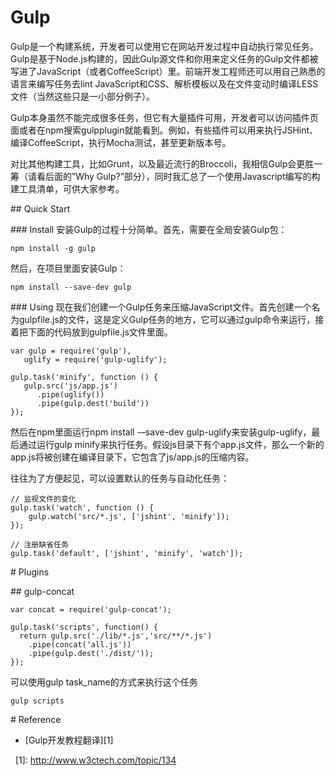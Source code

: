 


# Gulp
Gulp是一个构建系统，开发者可以使用它在网站开发过程中自动执行常见任务。Gulp是基于Node.js构建的，因此Gulp源文件和你用来定义任务的Gulp文件都被写进了JavaScript（或者CoffeeScript）里。前端开发工程师还可以用自己熟悉的语言来编写任务去lint JavaScript和CSS、解析模板以及在文件变动时编译LESS文件（当然这些只是一小部分例子）。

Gulp本身虽然不能完成很多任务，但它有大量插件可用，开发者可以访问插件页面或者在npm搜索gulpplugin就能看到。例如，有些插件可以用来执行JSHint、编译CoffeeScript，执行Mocha测试，甚至更新版本号。

对比其他构建工具，比如Grunt，以及最近流行的Broccoli，我相信Gulp会更胜一筹（请看后面的”Why Gulp?”部分），同时我汇总了一个使用Javascript编写的构建工具清单，可供大家参考。

## Quick Start

### Install
安装Gulp的过程十分简单。首先，需要在全局安装Gulp包：
```
npm install -g gulp
```
然后，在项目里面安装Gulp：
```
npm install --save-dev gulp
```

### Using
现在我们创建一个Gulp任务来压缩JavaScript文件。首先创建一个名为gulpfile.js的文件，这是定义Gulp任务的地方，它可以通过gulp命令来运行，接着把下面的代码放到gulpfile.js文件里面。

```
var gulp = require('gulp'),
   uglify = require('gulp-uglify');

gulp.task('minify', function () {
   gulp.src('js/app.js')
      .pipe(uglify())
      .pipe(gulp.dest('build'))
});
```

然后在npm里面运行npm install -–save-dev gulp-uglify来安装gulp-uglify，最后通过运行gulp minify来执行任务。假设js目录下有个app.js文件，那么一个新的app.js将被创建在编译目录下，它包含了js/app.js的压缩内容。

往往为了方便起见，可以设置默认的任务与自动化任务：
```
// 监视文件的变化
gulp.task('watch', function () {
    gulp.watch('src/*.js', ['jshint', 'minify']);
});

// 注册缺省任务
gulp.task('default', ['jshint', 'minify', 'watch']);
```

# Plugins

## gulp-concat

```
var concat = require('gulp-concat');
 
gulp.task('scripts', function() {
  return gulp.src('./lib/*.js','src/**/*.js')
    .pipe(concat('all.js'))
    .pipe(gulp.dest('./dist/'));
});
```
可以使用gulp task_name的方式来执行这个任务
```
gulp scripts
```



# Reference


- [Gulp开发教程翻译][1]


  [1]: http://www.w3ctech.com/topic/134
